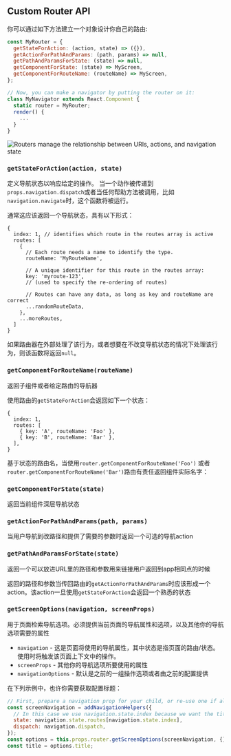 ## Custom Router API

你可以通过如下方法建立一个对象设计你自己的路由:

```js
const MyRouter = {
  getStateForAction: (action, state) => ({}),
  getActionForPathAndParams: (path, params) => null,
  getPathAndParamsForState: (state) => null,
  getComponentForState: (state) => MyScreen,
  getComponentForRouteName: (routeName) => MyScreen,
};

// Now, you can make a navigator by putting the router on it:
class MyNavigator extends React.Component {
  static router = MyRouter;
  render() {
    ...
  }
}
```

![Routers manage the relationship between URIs, actions, and navigation state](/assets/routers-concept-map.png)


### `getStateForAction(action, state)`

定义导航状态以响应给定的操作。 当一个动作被传递到`props.navigation.dispatch`或者当任何帮助方法被调用，比如`navigation.navigate`时，这个函数将被运行。

通常这应该返回一个导航状态，具有以下形式：

```
{
  index: 1, // identifies which route in the routes array is active
  routes: [
    {
      // Each route needs a name to identify the type.
      routeName: 'MyRouteName',

      // A unique identifier for this route in the routes array:
      key: 'myroute-123',
      // (used to specify the re-ordering of routes)

      // Routes can have any data, as long as key and routeName are correct
      ...randomRouteData,
    },
    ...moreRoutes,
  ]
}
```

如果路由器在外部处理了该行为，或者想要在不改变导航状态的情况下处理该行为，则该函数将返回`null`。

### `getComponentForRouteName(routeName)`

返回子组件或者给定路由的导航器

使用路由的`getStateForAction`会返回如下一个状态：
```
{
  index: 1,
  routes: [
    { key: 'A', routeName: 'Foo' },
    { key: 'B', routeName: 'Bar' },
  ],
}
```

基于状态的路由名，当使用`router.getComponentForRouteName('Foo')` 或者`router.getComponentForRouteName('Bar')`路由有责任返回组件实际名字：

### `getComponentForState(state)`

返回当前组件深层导航状态

### `getActionForPathAndParams(path, params)`

当用户导航到改路径和提供了需要的参数时返回一个可选的导航action

### `getPathAndParamsForState(state)`

返回一个可以放进URL里的路径和参数用来链接用户返回到app相同点的时候

返回的路径和参数当传回路由的`getActionForPathAndParams`时应该形成一个action。该action一旦使用`getStateForAction`会返回一个熟悉的状态

### `getScreenOptions(navigation, screenProps)`

用于页面检索导航选项。必须提供当前页面的导航属性和选项，以及其他你的导航选项需要的属性

- `navigation` - 这是页面将使用的导航属性，其中状态是指页面的路由/状态。 使用时将触发该页面上下文中的操作。
- `screenProps` - 其他你的导航选项所要使用的属性
- `navigationOptions` -  默认是之前的一组操作选项或者由之前的配置提供

在下列示例中，也许你需要获取配置标题：
```js
// First, prepare a navigation prop for your child, or re-use one if already available.
const screenNavigation = addNavigationHelpers({
  // In this case we use navigation.state.index because we want the title for the active route.
  state: navigation.state.routes[navigation.state.index],
  dispatch: navigation.dispatch,
});
const options = this.props.router.getScreenOptions(screenNavigation, {});
const title = options.title;
```
